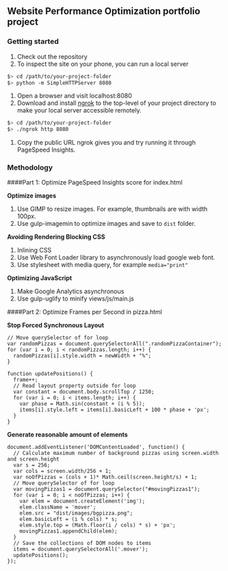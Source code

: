 ## Website Performance Optimization portfolio project

### Getting started

1. Check out the repository
1. To inspect the site on your phone, you can run a local server

  ```bash
  $> cd /path/to/your-project-folder
  $> python -m SimpleHTTPServer 8080
  ```

1. Open a browser and visit localhost:8080
1. Download and install [ngrok](https://ngrok.com/) to the top-level of your project directory to make your local server accessible remotely.

  ``` bash
  $> cd /path/to/your-project-folder
  $> ./ngrok http 8080
  ```

1. Copy the public URL ngrok gives you and try running it through PageSpeed Insights.
### Methodology

####Part 1: Optimize PageSpeed Insights score for index.html

**Optimize images**
1. Use GIMP to resize images. For example, thumbnails are with width 100px.
1. Use gulp-imagemin to optimize images and save to `dist` folder.

**Avoiding Rendering Blocking CSS**
1. Inlining CSS
1. Use Web Font Loader library to asynchronously load google web font.
1. Use stylesheet with media query, for example `media="print"`

**Optimizing JavaScript**
1. Make Google Analytics asynchronous
2. Use gulp-uglify to minify views/js/main.js

####Part 2: Optimize Frames per Second in pizza.html

**Stop Forced Synchronous Layout**
```
// Move querySelector of for loop
var randomPizzas = document.querySelectorAll(".randomPizzaContainer");
for (var i = 0; i < randomPizzas.length; i++) {
  randomPizzas[i].style.width = newWidth + "%";
}
```
```
function updatePositions() {
  frame++;
  // Read layout property outside for loop
  var constant = document.body.scrollTop / 1250;
  for (var i = 0; i < items.length; i++) {
    var phase = Math.sin(constant + (i % 5));
    items[i].style.left = items[i].basicLeft + 100 * phase + 'px';
  }
}
```

**Generate reasonable amount of elements**
```
document.addEventListener('DOMContentLoaded', function() {
  // Calculate maximum number of background pizzas using screen.width and screen.height
  var s = 256;
  var cols = screen.width/256 + 1;
  var noOfPizzas = (cols + 1)* Math.ceil(screen.height/s) + 1;
  // Move querySelector of for loop
  var movingPizzas1 = document.querySelector("#movingPizzas1");
  for (var i = 0; i < noOfPizzas; i++) {
    var elem = document.createElement('img');
    elem.className = 'mover';
    elem.src = "dist/images/bgpizza.png";
    elem.basicLeft = (i % cols) * s;
    elem.style.top = (Math.floor(i / cols) * s) + 'px';
    movingPizzas1.appendChild(elem);
  }
  // Save the collections of DOM nodes to items
  items = document.querySelectorAll('.mover');
  updatePositions();
});
```
